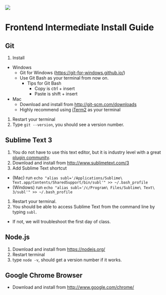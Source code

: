 ![](http://static1.squarespace.com/static/538f3fcde4b05c5fecc7a40e/t/538f48a4e4b00d94e8c253b3/1453396632576/?format=400w)
# Frontend Intermediate Install Guide
## Git
1. Install
  * Windows
    * Git for Windows (https://git-for-windows.github.io/)
    * Use Git Bash as your terminal from now on.
      * Tips for Git Bash
        * Copy is ctrl + insert
        * Paste is shift + insert
  * Mac
    * Download and install from http://git-scm.com/downloads
    * Highly recommend using [iTerm2](https://www.iterm2.com/) as your terminal
1. Restart your terminal
1. Type `git --version`, you should see a version number.

## Sublime Text 3
1. You do not have to use this text editor, but it is industry level with a great [plugin community](https://packagecontrol.io/).
1. Download and install from http://www.sublimetext.com/3
1. Add Sublime Text shortcut
  * (Mac) run `echo "alias subl='/Applications/Sublime\ Text.app/Contents/SharedSupport/bin/subl'" >> ~/.bash_profile`
  * (Windows) run  `echo "alias subl='/c/Program\ Files/Sublime\ Text\ 3/subl'" >> ~/.bash_profile`
1. Restart your terminal.
1. You should be able to access Sublime Text from the command line by typing `subl`.
  * If not, we will troubleshoot the first day of class.

## Node.js
1. Download and install from https://nodejs.org/
1. Restart terminal
1. type `node -v`, should get a version number if it works.

## Google Chrome Browser
* Download and install from http://www.google.com/chrome/
